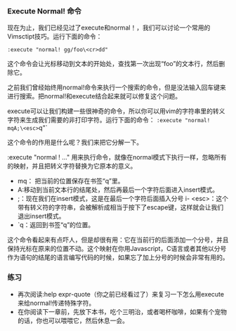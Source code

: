 ### Execute Normal! 命令

现在为止，我们已经见过了execute和normal！，我们可以讨论一个常用的Vimsctipt技巧。运行下面的命令：

`:execute "normal! gg/foo\<cr>dd"`

这个命令会让光标移动到文本的开始处，查找第一次出现“foo”的文本行，然后删除它。

之前我们曾经始终用normal!命令来执行一个搜索的命令，但是没法输入回车键来进行搜索。把normal!和execute结合起来就可以修复这个问题。

execute可以让我们构建一些很神奇的命令，所以你可以用vim的字符串里的转义字符来生成我们需要的非打印字符。运行下面的命令：
`:execute "normal! mqA;\<esc>`q"`

这个命令的作用是什么呢？我们来把它分解一下。

:execute "normal ! ..." 用来执行命令，就像在normal模式下执行一样，忽略所有的映射，并且把转义字符替换为它原本的意义。

- mq： 把当前的位置保存在书签“q”里。
- A:移动到当前文本行的结尾处，然后再最后一个字符后面进入insert模式。
- ;：现在我们在insert模式，这是在最后一个字符后面插入分号
i- \<esc>：这个带有转义符的字符串，会被解析成相当于按下了escape键，这样就会让我们退出insert模式。
- `q：返回到书签“q”的位置。
   
 这个命令看起来有点吓人，但是却很有用：它在当前行的后面添加一个分号，并且保持光标在原来的位置不动。这个映射在你用Javascript，C语言或者其他以分号作为语句的结尾的语言编写代码的时候，如果忘了加上分号的时候会非常有用的。

### 练习

- 再次阅读:help expr-quote（你之前已经看过了）来复习一下怎么用execute来给normal!传递特殊字符。
- 在你阅读下一章前，先放下本书，吃个三明治，或者喝杯咖啡，如果有个宠物的话，你也可以喂喂它，然后休息一会。
